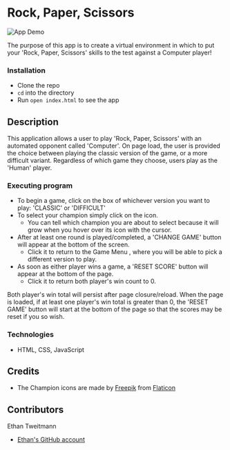 # Rock, Paper, Scissors
![App Demo](assets/README.gif)

The purpose of this app is to create a virtual environment in which to put your 'Rock, Paper, Scissors' skills to the test against a Computer player!

### Installation

* Clone the repo
* `cd` into the directory
* Run `open index.html` to see the app

## Description

This application allows a user to play 'Rock, Paper, Scissors' with an automated opponent called 'Computer'. On page load, the user is provided the choice between playing the classic version of the game, or a more difficult variant. Regardless of which game they choose, users play as the 'Human' player.

### Executing program

* To begin a game, click on the box of whichever version you want to play: 'CLASSIC' or 'DIFFICULT'
* To select your champion simply click on the icon.
  - You can tell which champion you are about to select because it will grow when you hover over its icon with the cursor.
* After at least one round is played/completed, a 'CHANGE GAME' button will appear at the bottom of the screen.
  - Click it to return to the Game Menu , where you will be able to pick a different version to play.
* As soon as either player wins a game, a 'RESET SCORE' button will appear at the bottom of the page.
  - Click it to return both player's win count to 0.

Both player's win total will persist after page closure/reload. When the page is loaded, if at least one player's win total is greater than 0, the 'RESET GAME' button will start at the bottom of the page so that the scores may be reset if you so wish.

### Technologies

* HTML, CSS, JavaScript

## Credits

- The Champion icons are made by [Freepik](https://www.freepik.com) from [Flaticon](https://www.flaticon.com/)


## Contributors
Ethan Tweitmann
- [Ethan's GitHub account](https://github.com/ectweitmann)
